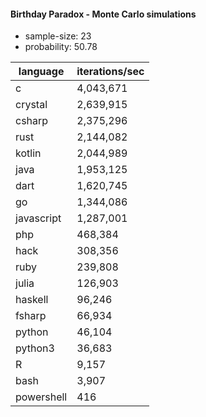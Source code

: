 #### Birthday Paradox - Monte Carlo simulations

* sample-size: 23
* probability: 50.78

language | iterations/sec
|--|--|
c|4,043,671
crystal|2,639,915
csharp|2,375,296
rust|2,144,082
kotlin|2,044,989
java|1,953,125
dart|1,620,745
go|1,344,086
javascript|1,287,001
php|468,384
hack|308,356
ruby|239,808
julia|126,903
haskell|96,246
fsharp|66,934
python|46,104
python3|36,683
R|9,157
bash|3,907
powershell|416